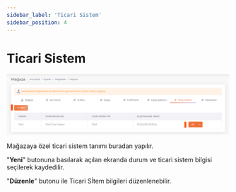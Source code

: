 ```yaml
---
sidebar_label: 'Ticari Sistem'
sidebar_position: 4
---
```


# Ticari Sistem

![CommercialSystem](../img/ShopCommercialSystem.png)

Mağazaya özel ticari sistem tanımı buradan yapılır. 

"**Yeni**" butonuna basılarak açılan ekranda durum ve ticari sistem bilgisi seçilerek kaydedilir. 

"**Düzenle**" butonu ile Ticari Sİtem bilgileri düzenlenebilir.


